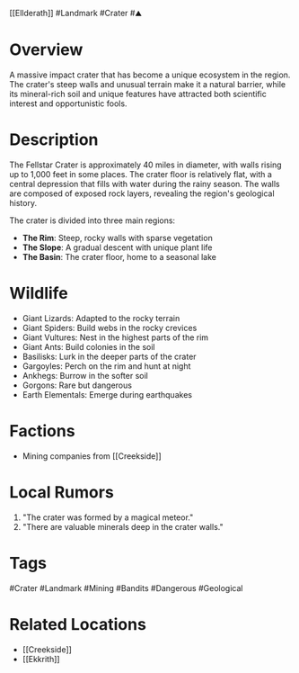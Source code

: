 [[Ellderath]] #Landmark #Crater #⛰️

# Overview

A massive impact crater that has become a unique ecosystem in the region. The crater's steep walls and unusual terrain make it a natural barrier, while its mineral-rich soil and unique features have attracted both scientific interest and opportunistic fools.

# Description

The Fellstar Crater is approximately 40 miles in diameter, with walls rising up to 1,000 feet in some places. The crater floor is relatively flat, with a central depression that fills with water during the rainy season. The walls are composed of exposed rock layers, revealing the region's geological history.

The crater is divided into three main regions:

- **The Rim**: Steep, rocky walls with sparse vegetation
- **The Slope**: A gradual descent with unique plant life
- **The Basin**: The crater floor, home to a seasonal lake

# Wildlife

- Giant Lizards: Adapted to the rocky terrain
- Giant Spiders: Build webs in the rocky crevices
- Giant Vultures: Nest in the highest parts of the rim
- Giant Ants: Build colonies in the soil
- Basilisks: Lurk in the deeper parts of the crater
- Gargoyles: Perch on the rim and hunt at night
- Ankhegs: Burrow in the softer soil
- Gorgons: Rare but dangerous
- Earth Elementals: Emerge during earthquakes

# Factions

- Mining companies from [[Creekside]]

# Local Rumors

1. "The crater was formed by a magical meteor."
2. "There are valuable minerals deep in the crater walls."

# Tags

#Crater #Landmark #Mining #Bandits #Dangerous #Geological

# Related Locations

- [[Creekside]]
- [[Ekkrith]]
